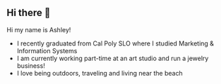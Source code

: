 ## Hi there 👋

Hi my name is Ashley! 

- I recently graduated from Cal Poly SLO where I studied Marketing & Information Systems
- I am currently working part-time at an art studio and run a jewelry business!
- I love being outdoors, traveling and living near the beach
<!--
**yellowlab44/yellowlab44** is a ✨ _special_ ✨ repository because its `README.md` (this file) appears on your GitHub profile.

Here are some ideas to get you started:

- 🔭 I’m currently working on ...
- 🌱 I’m currently learning ...
- 👯 I’m looking to collaborate on ...
- 🤔 I’m looking for help with ...
- 💬 Ask me about ...
- 📫 How to reach me: ...
- 😄 Pronouns: ...
- ⚡ Fun fact: ...
-->
